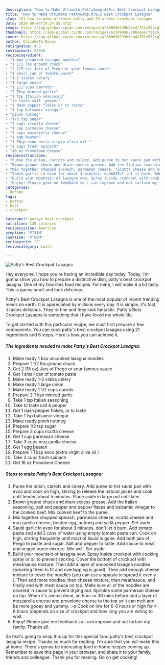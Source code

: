 ```yaml
---
description: "How to Make Ultimate Patty&amp;#39;s Best Crockpot Lasagna"
title: "How to Make Ultimate Patty&amp;#39;s Best Crockpot Lasagna"
slug: 181-how-to-make-ultimate-patty-and-39-s-best-crockpot-lasagna
date: 2020-09-04T19:24:58.471Z
image: https://img-global.cpcdn.com/recipes/a2309096239b6ea4/751x532cq70/pattys-best-crockpot-lasagna-recipe-main-photo.jpg
thumbnail: https://img-global.cpcdn.com/recipes/a2309096239b6ea4/751x532cq70/pattys-best-crockpot-lasagna-recipe-main-photo.jpg
cover: https://img-global.cpcdn.com/recipes/a2309096239b6ea4/751x532cq70/pattys-best-crockpot-lasagna-recipe-main-photo.jpg
author: Elizabeth Nunez
ratingvalue: 4.5
reviewcount: 25036
recipeingredient:
- "1 box uncooked lasagna noodles"
- "1 1/2 lbs ground chuck"
- "2 (15 oz) Jars of Prego or your famous sauce"
- "1 small can of tomato paste"
- "1-2 stalks celery"
- "1 large onion"
- "1 1/2 cups carrots"
- "2 Tbsp minced garlic"
- "1 tsp Italian seasoning"
- "to taste salt  pepper"
- "1 dash pepper flakes or to taste"
- "1 tsp balsamic vinegar"
- "pinch nutmeg"
- "1/2 tsp sugar"
- "3 cups ricotta cheese"
- "1 cup parmesan cheese"
- "3 cups mozzarella cheese"
- "1 egg beaten"
- "1 Tbsp evoo extra virgin olive oil "
- "2 cups fresh spinach"
- "16 oz Provolone Cheese"
recipeinstructions:
- "Puree the onion, carrots and celery. Add puree to hot saute pan with evoo and cook on high, stirring to release the natural juices and cook until tender, about 5 minutes. Place aside in large pot until later."
- "Brown ground chuck and drain excess grease. Add the Italian seasoning, salt and pepper and pepper flakes and balsamic vinegar to the cooked beef. Mix cooked beef to the puree."
- "Mix together chopped spinach, parmesan cheese, ricotta cheese and mozzarella cheese, beaten egg, nutmeg and salt&amp; pepper. Set aside."
- "Sauté garlic in evoo for about 3 minutes, don&#39;t let it burn. Add tomato paste and add 2 cans of water using empty tomato paste can. Cook on high, stirring frequently until most of liquid is gone. Add both jars of Prego to paste and sugar. Salt and pepper to taste. Add sauce to meat and veggie puree mixture.  Mix well. Set aside."
- "Build your mountain of lasagna now. Spray inside crockpot with cooking spray or oil to prevent sticking. Cover the bottom of crockpot with meat/sauce mixture. Then add a layer of uncooked lasagna noodles (breaking them to fit and overlapping is good). Then add enough cheese mixture to cover the noodles (you can use a spatula to spread it evenly ). Then add more noodles, then cheese mixture, then meat/sauce, and finally end with meat sauce on top. Make sure all of the noodles are covered in sauce to prevent drying out. Sprinkle some parmesan cheese on top. When it&#39;s almost done, an hour or 30 mins before add a layer of mozzarella cheese and provolone cheese to the top so it can melt and be more gooey and yummy. :-p Cook on low for 6-8 hours or high for 4-6 hours (depends on size of crockpot and how long you are willing to wait."
- "Enjoy! Please give me feedback so i can improve and not torture my family. Thanks all."
categories:
- Recipe
tags:
- pattys
- best
- crockpot

katakunci: pattys best crockpot 
nutrition: 130 calories
recipecuisine: American
preptime: "PT31M"
cooktime: "PT56M"
recipeyield: "2"
recipecategory: Lunch

---
```



![Patty&#39;s Best Crockpot Lasagna](https://img-global.cpcdn.com/recipes/a2309096239b6ea4/751x532cq70/pattys-best-crockpot-lasagna-recipe-main-photo.jpg)

Hey everyone, I hope you're having an incredible day today. Today, I'm gonna show you how to prepare a distinctive dish, patty&#39;s best crockpot lasagna. One of my favorites food recipes. For mine, I will make it a bit tasty. This is gonna smell and look delicious.



Patty&#39;s Best Crockpot Lasagna is one of the most popular of recent trending meals on earth. It is appreciated by millions every day. It is simple, it's fast, it tastes delicious. They're fine and they look fantastic. Patty&#39;s Best Crockpot Lasagna is something that I have loved my whole life.


To get started with this particular recipe, we must first prepare a few components. You can cook patty&#39;s best crockpot lasagna using 21 ingredients and 6 steps. Here is how you can achieve it.

<!--inarticleads1-->

##### The ingredients needed to make Patty&#39;s Best Crockpot Lasagna:

1. Make ready 1 box uncooked lasagna noodles
1. Prepare 1 1/2 lbs ground chuck
1. Get 2 (15 oz) Jars of Prego or your famous sauce
1. Get 1 small can of tomato paste
1. Make ready 1-2 stalks celery
1. Make ready 1 large onion
1. Make ready 1 1/2 cups carrots
1. Prepare 2 Tbsp minced garlic
1. Take 1 tsp Italian seasoning
1. Take to taste salt &amp; pepper
1. Get 1 dash pepper flakes, or to taste
1. Take 1 tsp balsamic vinegar
1. Make ready pinch nutmeg
1. Prepare 1/2 tsp sugar
1. Prepare 3 cups ricotta cheese
1. Get 1 cup parmesan cheese
1. Take 3 cups mozzarella cheese
1. Get 1 egg beaten
1. Prepare 1 Tbsp evoo (extra virgin olive oil )
1. Take 2 cups fresh spinach
1. Get 16 oz Provolone Cheese




<!--inarticleads2-->

##### Steps to make Patty&#39;s Best Crockpot Lasagna:

1. Puree the onion, carrots and celery. Add puree to hot saute pan with evoo and cook on high, stirring to release the natural juices and cook until tender, about 5 minutes. Place aside in large pot until later.
1. Brown ground chuck and drain excess grease. Add the Italian seasoning, salt and pepper and pepper flakes and balsamic vinegar to the cooked beef. Mix cooked beef to the puree.
1. Mix together chopped spinach, parmesan cheese, ricotta cheese and mozzarella cheese, beaten egg, nutmeg and salt&amp; pepper. Set aside.
1. Sauté garlic in evoo for about 3 minutes, don&#39;t let it burn. Add tomato paste and add 2 cans of water using empty tomato paste can. Cook on high, stirring frequently until most of liquid is gone. Add both jars of Prego to paste and sugar. Salt and pepper to taste. Add sauce to meat and veggie puree mixture.  Mix well. Set aside.
1. Build your mountain of lasagna now. Spray inside crockpot with cooking spray or oil to prevent sticking. Cover the bottom of crockpot with meat/sauce mixture. Then add a layer of uncooked lasagna noodles (breaking them to fit and overlapping is good). Then add enough cheese mixture to cover the noodles (you can use a spatula to spread it evenly ). Then add more noodles, then cheese mixture, then meat/sauce, and finally end with meat sauce on top. Make sure all of the noodles are covered in sauce to prevent drying out. Sprinkle some parmesan cheese on top. When it&#39;s almost done, an hour or 30 mins before add a layer of mozzarella cheese and provolone cheese to the top so it can melt and be more gooey and yummy. :-p Cook on low for 6-8 hours or high for 4-6 hours (depends on size of crockpot and how long you are willing to wait.
1. Enjoy! Please give me feedback so i can improve and not torture my family. Thanks all.




So that's going to wrap this up for this special food patty&#39;s best crockpot lasagna recipe. Thanks so much for reading. I'm sure that you will make this at home. There's gonna be interesting food in home recipes coming up. Remember to save this page in your browser, and share it to your family, friends and colleague. Thank you for reading. Go on get cooking!
